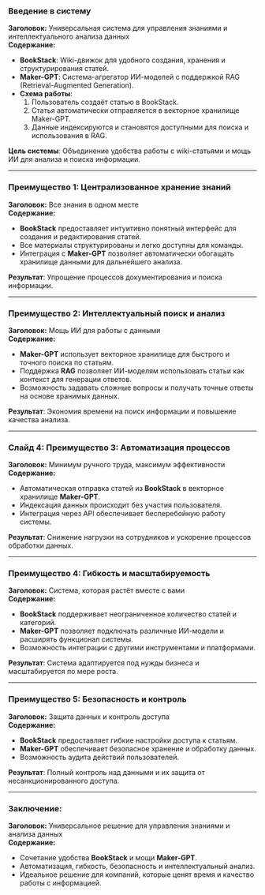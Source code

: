 ### **Введение в систему**
**Заголовок:** Универсальная система для управления знаниями и интеллектуального анализа данных  
**Содержание:**  
- **BookStack**: Wiki-движок для удобного создания, хранения и структурирования статей.  
- **Maker-GPT**: Система-агрегатор ИИ-моделей с поддержкой RAG (Retrieval-Augmented Generation).  
- **Схема работы**:  
  1. Пользователь создаёт статью в BookStack.  
  2. Статья автоматически отправляется в векторное хранилище Maker-GPT.  
  3. Данные индексируются и становятся доступными для поиска и использования в RAG.  

**Цель системы**: Объединение удобства работы с wiki-статьями и мощь ИИ для анализа и поиска информации.

---

### **Преимущество 1: Централизованное хранение знаний**
**Заголовок:** Все знания в одном месте  
**Содержание:**  
- **BookStack** предоставляет интуитивно понятный интерфейс для создания и редактирования статей.  
- Все материалы структурированы и легко доступны для команды.  
- Интеграция с **Maker-GPT** позволяет автоматически обогащать хранилище данными для дальнейшего анализа.  

**Результат**: Упрощение процессов документирования и поиска информации.

---

### **Преимущество 2: Интеллектуальный поиск и анализ**
**Заголовок:** Мощь ИИ для работы с данными  
**Содержание:**  
- **Maker-GPT** использует векторное хранилище для быстрого и точного поиска по статьям.  
- Поддержка **RAG** позволяет ИИ-моделям использовать статьи как контекст для генерации ответов.  
- Возможность задавать сложные вопросы и получать точные ответы на основе хранимых данных.  

**Результат**: Экономия времени на поиск информации и повышение качества анализа.

---

### Слайд 4: **Преимущество 3: Автоматизация процессов**
**Заголовок:** Минимум ручного труда, максимум эффективности  
**Содержание:**  
- Автоматическая отправка статей из **BookStack** в векторное хранилище **Maker-GPT**.  
- Индексация данных происходит без участия пользователя.  
- Интеграция через API обеспечивает бесперебойную работу системы.  

**Результат**: Снижение нагрузки на сотрудников и ускорение процессов обработки данных.

---

### **Преимущество 4: Гибкость и масштабируемость**
**Заголовок:** Система, которая растёт вместе с вами  
**Содержание:**  
- **BookStack** поддерживает неограниченное количество статей и категорий.  
- **Maker-GPT** позволяет подключать различные ИИ-модели и расширять функционал системы.  
- Возможность интеграции с другими инструментами и платформами.  

**Результат**: Система адаптируется под нужды бизнеса и масштабируется по мере роста.

---

### **Преимущество 5: Безопасность и контроль**
**Заголовок:** Защита данных и контроль доступа  
**Содержание:**  
- **BookStack** предоставляет гибкие настройки доступа к статьям.  
- **Maker-GPT** обеспечивает безопасное хранение и обработку данных.  
- Возможность аудита действий пользователей.  

**Результат**: Полный контроль над данными и их защита от несанкционированного доступа.

---

### Заключение:
**Заголовок:** Универсальное решение для управления знаниями и анализа данных  
**Содержание:**  
- Сочетание удобства **BookStack** и мощи **Maker-GPT**.  
- Автоматизация, гибкость, безопасность и интеллектуальный анализ.  
- Идеальное решение для компаний, которые ценят время и качество работы с информацией.  
